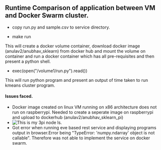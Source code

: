 ## Runtime Comparison of application between VM and Docker Swarm cluster.
* copy run.py and sample.csv to service directory.

* make run

This will create a docker volume container, download docker image (anulav2/anubhav_sklearn) from docker hub and mount the volume on container and run a docker container which has all pre-requisites and then present a python shell.  

* exec(open("/volume1/run.py").read()) 

This will run python program and present an output of time taken to run kmeans cluster program.

#### Issues faced.
* Docker image created on linux VM running on x86 architecture does not run on raspberrypi. Needed to create a seperate image on raspberrypi and upload to dockerhub (anulav2/anubhav_sklearn\_pi)
*  ![This is my 3pi node ls](https://github.com/cloudmesh-community/hid-sp18-413/tree/master/project-paper/images/dockernodels.png). 
*  Got error when running eve based rest service and displaying programs output in browser.Error being "TypeError: 'numpy.ndarray' object is not callable". Therefore was not able to implement the service on docker swarm.  
